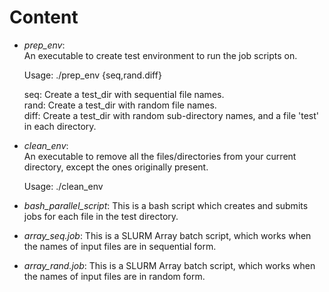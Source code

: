 # Content #

* *prep_env*:  
An executable to create test environment to run the job scripts on.

	Usage: ./prep_env {seq,rand.diff}

	seq: Create a test_dir with sequential file names.  
	rand: Create a test_dir with random file names.  
	diff: Create a test_dir with random sub-directory names, and a file 'test' in each directory.


* *clean_env*:  
An executable to remove all the files/directories from your current directory, except the ones originally present.

	Usage: ./clean_env


* *bash_parallel_script*:
This is a bash script which creates and submits jobs for each file in the test directory.

* *array_seq.job*:
This is a SLURM Array batch script, which works when the names of input files are in sequential form.  

* *array_rand.job*:
This is a SLURM Array batch script, which works when the names of input files are in random form.
